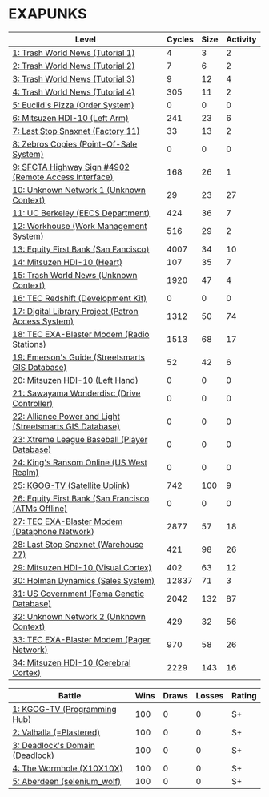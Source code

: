 # EXAPUNKS

<!-- EXA_START -->
| Level                                                                                                                            | Cycles | Size | Activity |
|----------------------------------------------------------------------------------------------------------------------------------|--------|------|----------|
| [1: Trash World News (Tutorial 1)](solutions/01-trash-world-news-tutorial-1)                                                     | 4      | 3    | 2        |
| [2: Trash World News (Tutorial 2)](solutions/02-trash-world-news-tutorial-2)                                                     | 7      | 6    | 2        |
| [3: Trash World News (Tutorial 3)](solutions/03-trash-world-news-tutorial-3)                                                     | 9      | 12   | 4        |
| [4: Trash World News (Tutorial 4)](solutions/04-trash-world-news-tutorial-4)                                                     | 305    | 11   | 2        |
| [5: Euclid's Pizza (Order System)](solutions/05-euclids-pizza-order-system)                                                      | 0      | 0    | 0        |
| [6: Mitsuzen HDI-10 (Left Arm)](solutions/06-mitsuzen-hdi-10-left-arm)                                                           | 241    | 23   | 6        |
| [7: Last Stop Snaxnet (Factory 11)](solutions/07-last-stop-snaxnet-factory-11)                                                   | 33     | 13   | 2        |
| [8: Zebros Copies (Point-Of-Sale System)](solutions/08-zebros-copies-point-of-sale-system)                                       | 0      | 0    | 0        |
| [9: SFCTA Highway Sign #4902 (Remote Access Interface)](solutions/09-sfcta-highway-sign-4902-remote-access-interface)            | 168    | 26   | 1        |
| [10: Unknown Network 1 (Unknown Context)](solutions/10-unknown-network-1-unknown-context)                                        | 29     | 23   | 27       |
| [11: UC Berkeley (EECS Department)](solutions/11-uc-berkeley-eecs-department)                                                    | 424    | 36   | 7        |
| [12: Workhouse (Work Management System)](solutions/12-workhouse-work-management-system)                                          | 516    | 29   | 2        |
| [13: Equity First Bank (San Fancisco)](solutions/13-equity-first-bank-san-fancisco)                                              | 4007   | 34   | 10       |
| [14: Mitsuzen HDI-10 (Heart)](solutions/14-mitsuzen-hdi-10-heart)                                                                | 107    | 35   | 7        |
| [15: Trash World News (Unknown Context)](solutions/15-trash-world-news-unknown-context)                                          | 1920   | 47   | 4        |
| [16: TEC Redshift (Development Kit)](solutions/16-tec-redshift-development-kit)                                                  | 0      | 0    | 0        |
| [17: Digital Library Project (Patron Access System)](solutions/17-digital-library-project-patron-access-system)                  | 1312   | 50   | 74       |
| [18: TEC EXA-Blaster Modem (Radio Stations)](solutions/18-tec-exa-blaster-modem-radio-stations)                                  | 1513   | 68   | 17       |
| [19: Emerson's Guide (Streetsmarts GIS Database)](solutions/19-emersons-guide-streetsmarts-gis-database)                         | 52     | 42   | 6        |
| [20: Mitsuzen HDI-10 (Left Hand)](solutions/20-mitsuzen-hdi-10-left-hand)                                                        | 0      | 0    | 0        |
| [21: Sawayama Wonderdisc (Drive Controller)](solutions/21-sawayama-wonderdisc-drive-controller)                                  | 0      | 0    | 0        |
| [22: Alliance Power and Light (Streetsmarts GIS Database)](solutions/22-alliance-power-and-light-streetsmarts-gis-database)      | 0      | 0    | 0        |
| [23: Xtreme League Baseball (Player Database)](solutions/23-xtreme-league-baseball-player-database)                              | 0      | 0    | 0        |
| [24: King's Ransom Online (US West Realm)](solutions/24-kings-ransom-online-us-west-realm)                                       | 0      | 0    | 0        |
| [25: KGOG-TV (Satellite Uplink)](solutions/25-kgog-tv-satellite-uplink)                                                          | 742    | 100  | 9        |
| [26: Equity First Bank (San Francisco (ATMs Offline)](solutions/26-equity-first-bank-san-francisco-atms-offline)                 | 0      | 0    | 0        |
| [27: TEC EXA-Blaster Modem (Dataphone Network)](solutions/27-tec-exa-blaster-modem-dataphone-network)                            | 2877   | 57   | 18       |
| [28: Last Stop Snaxnet (Warehouse 27)](solutions/28-last-stop-snaxnet-warehouse-27)                                              | 421    | 98   | 26       |
| [29: Mitsuzen HDI-10 (Visual Cortex)](solutions/29-mitsuzen-hdi-10-visual-cortex)                                                | 402    | 63   | 12       |
| [30: Holman Dynamics (Sales System)](solutions/30-holman-dynamics-sales-system)                                                  | 12837  | 71   | 3        |
| [31: US Government (Fema Genetic Database)](solutions/31-us-government-fema-genetic-database)                                    | 2042   | 132  | 87       |
| [32: Unknown Network 2 (Unknown Context)](solutions/32-unknown-network-2-unknown-context)                                        | 429    | 32   | 56       |
| [33: TEC EXA-Blaster Modem (Pager Network)](solutions/33-tec-exa-blaster-modem-pager-network)                                    | 970    | 58   | 26       |
| [34: Mitsuzen HDI-10 (Cerebral Cortex)](solutions/34-mitsuzen-hdi-10-cerebral-cortex)                                            | 2229   | 143  | 16       |

| Battle                                                                                                                          | Wins | Draws | Losses | Rating |
|---------------------------------------------------------------------------------------------------------------------------------|------|-------|--------|--------|
| [1: KGOG-TV (Programming Hub)](battles/01-kgog-tv-programming-hub)                                                              | 100  | 0     | 0      | S+     |
| [2: Valhalla (=Plastered)](battles/02-valhalla-plastered)                                                                       | 100  | 0     | 0      | S+     |
| [3: Deadlock's Domain (Deadlock)](battles/03-deadlocks-domain-deadlock)                                                         | 100  | 0     | 0      | S+     |
| [4: The Wormhole (X10X10X)](battles/04-the-wormhole-x10x10x)                                                                    | 100  | 0     | 0      | S+     |
| [5: Aberdeen (selenium_wolf)](battles/05-aberdeen-seleniumwolf)                                                                 | 100  | 0     | 0      | S+     |
<!-- EXA_END -->
